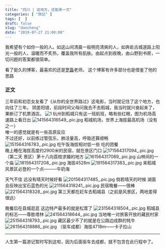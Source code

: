 ```yaml
---
title: "四川 | 这地方，还能来一次"
categories: [ "旅记" ]
tags: [  ]
draft: false
slug: "daocheng"
date: "2019-07-27 21:00:00"
---
```


我希望有个如你一般的人。如这山间清晨一般明亮清爽的人，如奔赴古城道路上阳光一般的人，温暖而不炙热，覆盖我所有肌肤。由起点到夜晚，由山野到书房，一切问题的答案都很简单。

看了挺久的博客，最喜欢的还是[罗磊][1]老师。
这个博客有许多部分也是借鉴了他的思路

### 正文
三年前和初恋女友看了《从你的全世界路过》这电影，当时就记住了这个地方，也向往了三年。
阴差阳错，前段时间父母问我去不去稻城，我当时就兴奋起来了，果断订了机票酒店。
![1](https://s2.ax1x.com/2019/07/28/e1ASWF.jpg)
杭州到稻城只有这一班航班，略有些红眼，图为机场高速路上看日出
![141564316549_.pic.jpg](https://i.loli.net/2019/07/28/5d3d988fee31a12975.jpg)
稻城机场，世界上海拔最高机场（没有之一）  
唯一的感觉就是有一些高原反应  
不过还好，以前练过管弦乐，肺活量高，呼吸还算顺畅
![151564316783_.pic.jpg](https://i.loli.net/2019/07/28/5d3d988fee3e559957.jpg)
吃午饭海拔相对低一些 吃的团餐  
晚上睡在海拔高度约2900米的民宿，就在景区门口
![171564317094_.pic.jpg](https://i.loli.net/2019/07/28/5d3d988f1cfbb97598.jpg)
（第二天 景区）茅十八向荔枝求婚的地方
![161564317089_.pic.jpg](https://i.loli.net/2019/07/28/5d3d988fee47013383.jpg)
山林间的一个庙
![181564317208_.pic.jpg](https://i.loli.net/2019/07/28/5d3d988f0325828327.jpg)
海拔4528m
![191564317383_.pic.jpg](https://i.loli.net/2019/07/28/5d3d988e900a596197.jpg)
来稻城风景区必登的一个点———牛奶海  

天气不佳 远没有晴天时候好看
![201564317485_.pic.jpg](https://i.loli.net/2019/07/28/5d3d988f0f17b72916.jpg)
倘若晴天的时候 湖面会反映出宝石蓝色的光
![211564318241_.pic.jpg](https://i.loli.net/2019/07/28/5d3d9a374403f41415.jpg)
民宿晚餐——很棒
![221564318328_.pic.jpg](https://i.loli.net/2019/07/28/5d3d9a9d18fff41015.jpg)
第三天都在赶车去稻城县（之前是风景区，两地差得很远）

晚餐后在县城逛逛 这边特产最多的就是松茸了
![231564318504_.pic.jpg](https://i.loli.net/2019/07/28/5d3d9b4ca473f47385.jpg)
稻城县的标志——尊胜塔林
![241564318644_.pic.jpg](https://i.loli.net/2019/07/28/5d3d9bcfbac7352768.jpg)
当地唯一对旅客开放的藏民村家
![251564318793_.pic.jpg](https://i.loli.net/2019/07/28/5d3d9c583d6fa64644.jpg)
藏区最少不了的就是在公路边成群的牦牛
![261564318886_.pic.jpg](https://i.loli.net/2019/07/28/5d3d9cb3567cd32970.jpg)
（驱车成都）海拔4718m——卡子拉山


----------


人生第一篇游记暂时写到这啦，因为后面驱车去成都，就不包含在此行程中了。


  [1]: https://luolei.org